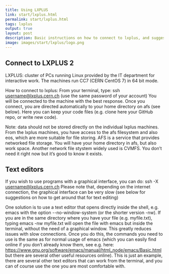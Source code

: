 ```yaml
---
title: Using LXPLUS
link: start/lxplus.html
permalink: start/lxplus.html
tags: lxplus
output: true
layout: post
description: Basic instructions on how to connect to lxplus, and suggestions on text editors
image: images/start/lxplus/logo.png
---
```


## Connect to LXPLUS 2

LXPLUS: cluster of PCs running Linux provided by the IT department for interactive work. The machines run CC7 (CERN CentOS 7) in 64 bit mode. 

How to connect to lxplus: 
From your terminal, type:
ssh username@lxplus.cern.ch
(use the same password of your account)
You will be connected to the machine with the best response. 
Once you connect, you are directed automatically to your home directory on afs (see below). Here you can keep your code files (e.g. clone here your GitHub repo, or write new code). 

Note: data should not be stored directly on the individual lxplus machines. From the lxplus machines, you have access to the afs filesystem and also eos, which are more suitable for file storing. 
AFS is a service that provides networked file storage. You will have your home directory in afs, but also work space. Another network file stystem widely used is CVMFS. You don’t need it right now but it’s good to know it exists. 

## Text editors

If you wish to use programs with a graphical interface, you can do:
ssh -X username@lxplus.cern.ch
Please note that, depending on the internet connection, the graphical interface can be very slow (see below for suggestions on how to get around that for text editing)

One solution is to use a text editor that opens directly inside the shell, e.g. emacs with the option --no-window-system (or the shorter version -nw). 
If you are in the same directory where you have your file (e.g. myfile.txt), typing 
emacs -nw myfile.txt
will open the file with emacs but inside the terminal, without the need of a graphical window. This greatly reduces issues with slow connections. 
Once you do this, the commands you need to use is the same as for normal usage of emacs (which you can easily find online if you don’t already know them, see e.g. here: https://www.gnu.org/software/emacs/manual/html_node/emacs/Basic.html but there are several other useful resources online). 
This is just an example, there are several other text editors that can work from the terminal, and you can of course use the one you are most comfortable with.
